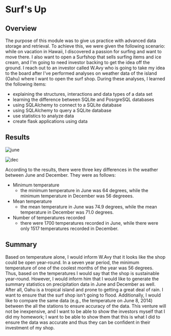 # Surf's Up
## Overview
The purpose of this module was to give us practice with advanced data storage and retrieval. To achieve this, we were given the following scenario: while on vacation in Hawaii, I discovered a passion for surfing and want to move there. I also want to open a Surfshop that sells surfing items and ice cream, and I'm going to need investor backing to get the idea off the ground. I reach out to an investor called W.Avy who is going to take my idea to the board after I've performed analyses on weather data of the island (Oahu) where I want to open the surf shop. During these analyses, I learned the following items:
- explaining the structures, interactions and data types of a data set
- learning the difference between SQLite and PosrgreSQL databases
- using SQLAlchemy to connect to a SQLite database
- using SQLAlchemy to query a SQLite database
- use statistics to analyze data
- create flask applications using data
## Results
![june](https://user-images.githubusercontent.com/94420548/156102922-0fa7959d-488d-4880-b912-fa104c99a4f0.png)

![dec](https://user-images.githubusercontent.com/94420548/156102931-d20214ec-6fc1-4448-9920-768ad5b9b723.png)

According to the results, there were three key differences in the weather between June and December. They were as follows:
- Minimum temperature
  - the minimum temperature in June was 64 degrees, while the minimum temperature in December was 56 degreees.
- Mean temperature
  - the mean temperature in June was 74.9 degrees, while the mean temperature in December was 71.0 degrees.
- Number of temperatures recorded
  - there were 1700 temperatures recorded in June, while there were only 1517 temperatures recorded in December.
## Summary
Based on temperature alone, I would inform W.Avy that it looks like the shop could be open year-round. In a seven year period, the minimum temperature of one of the coolest months of the year was 56 degrees. Thus, based on the temperatures I would say that the shop is sustainable year-round. However, I would inform him that I would like to generate the summary statistics on precipitation data in June and December as well. After all, Oahu is a tropical island and prone to getting a great deal of rain. I want to ensure that the surf shop isn't going to flood. Additionally, I would like to compare the same data (e.g., the temperature on June 8, 2014) between the all the stations to ensure accuracy of the data. This venture will not be inexpensive, and I want to be able to show the investors myself that I did my homework; I want to be able to show them that this is what I did to ensure the data was accurate and thus they can be confident in their investment of my shop. 
